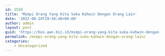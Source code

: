 ```yaml
---
id: 1558
title: 'Mimpi Orang Yang Kita Suka Kahwin Dengan Orang Lain'
date: '2022-08-24T19:58:48+00:00'
author: admin
layout: post
guid: 'https://bos.awn.biz.id/mimpi-orang-yang-kita-suka-kahwin-dengan-orang-lain/'
permalink: /mimpi-orang-yang-kita-suka-kahwin-dengan-orang-lain/
categories:
    - Uncategorized
---
```


